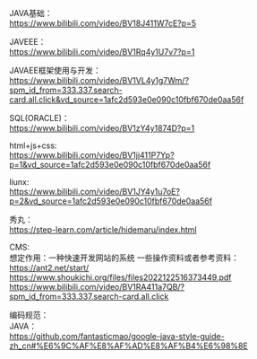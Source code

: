 JAVA基础：<br>
    https://www.bilibili.com/video/BV18J411W7cE?p=5

JAVEEE：<br>
    https://www.bilibili.com/video/BV1Rq4y1U7v7?p=1

JAVAEE框架使用与开发：<br>
    https://www.bilibili.com/video/BV1VL4y1g7Wm/?spm_id_from=333.337.search-card.all.click&vd_source=1afc2d593e0e090c10fbf670de0aa56f

SQL(ORACLE)：<br>
    https://www.bilibili.com/video/BV1zY4y1874D?p=1

html+js+css:<br>
    https://www.bilibili.com/video/BV1jj411P7Yp?p=1&vd_source=1afc2d593e0e090c10fbf670de0aa56f

liunx:<br>
    https://www.bilibili.com/video/BV1JY4y1u7oE?p=2&vd_source=1afc2d593e0e090c10fbf670de0aa56f

秀丸：<br>
    https://step-learn.com/article/hidemaru/index.html

CMS:<br>
想定作用：一种快速开发网站的系统
一些操作资料或者参考资料：<br>
    https://ant2.net/start/   <br>
    https://www.shoukichi.org/files/files2022122516373449.pdf  <br>
    https://www.bilibili.com/video/BV1RA411a7QB/?spm_id_from=333.337.search-card.all.click   <br>




编码规范：<br>
JAVA：<br>
    https://github.com/fantasticmao/google-java-style-guide-zh_cn#%E6%9C%AF%E8%AF%AD%E8%AF%B4%E6%98%8E   <br>


